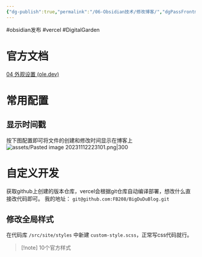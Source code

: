 ```yaml
---
{"dg-publish":true,"permalink":"/06-Obsidian技术/修改博客/","dgPassFrontmatter":true,"created":"2023-11-13T08:10:03.120+08:00","updated":"2023-11-23T15:29:16.000+08:00"}
---
```


#obsidian发布 #vercel #DigitalGarden

# 官方文档
[04 外观设置 (ole.dev)](https://dg-docs.ole.dev/getting-started/04-appearance-settings/)

# 常用配置

## 显示时间戳
按下图配置即可将文件的创建和修改时间显示在博客上
![assets/Pasted image 20231112223101.png|300](/img/user/assets/Pasted%20image%2020231112223101.png)

# 自定义开发
获取github上创建的版本仓库，vercel会根据git仓库自动编译部署，想改什么直接改代码即可。
我的地址： `git@github.com:FB208/BigDuDuBlog.git`
## 修改全局样式
在代码库 `/src/site/styles` 中新建 `custom-style.scss`，正常写css代码就行。


> [!note] 10个官方样式
